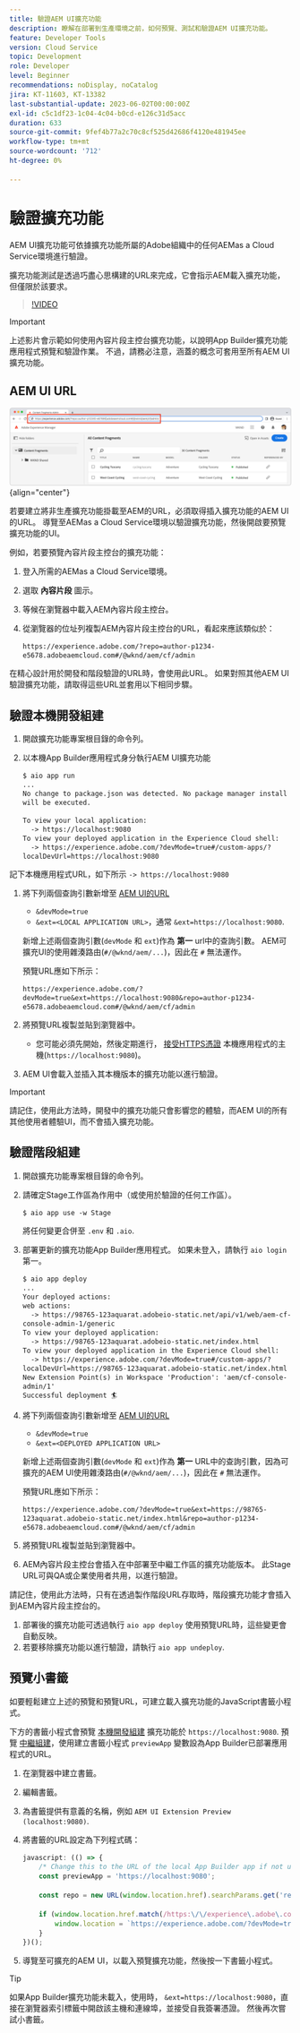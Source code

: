 ```yaml
---
title: 驗證AEM UI擴充功能
description: 瞭解在部署到生產環境之前，如何預覽、測試和驗證AEM UI擴充功能。
feature: Developer Tools
version: Cloud Service
topic: Development
role: Developer
level: Beginner
recommendations: noDisplay, noCatalog
jira: KT-11603, KT-13382
last-substantial-update: 2023-06-02T00:00:00Z
exl-id: c5c1df23-1c04-4c04-b0cd-e126c31d5acc
duration: 633
source-git-commit: 9fef4b77a2c70c8cf525d42686f4120e481945ee
workflow-type: tm+mt
source-wordcount: '712'
ht-degree: 0%

---
```


# 驗證擴充功能

AEM UI擴充功能可依據擴充功能所屬的Adobe組織中的任何AEMas a Cloud Service環境進行驗證。

擴充功能測試是透過巧盡心思構建的URL來完成，它會指示AEM載入擴充功能，但僅限於該要求。

>[!VIDEO](https://video.tv.adobe.com/v/3412877?quality=12&learn=on)

>[!IMPORTANT]
>
> 上述影片會示範如何使用內容片段主控台擴充功能，以說明App Builder擴充功能應用程式預覽和驗證作業。 不過，請務必注意，涵蓋的概念可套用至所有AEM UI擴充功能。

## AEM UI URL

![AEM內容片段主控台URL](./assets/verify/content-fragment-console-url.png){align="center"}

若要建立將非生產擴充功能掛載至AEM的URL，必須取得插入擴充功能的AEM UI的URL。 導覽至AEMas a Cloud Service環境以驗證擴充功能，然後開啟要預覽擴充功能的UI。

例如，若要預覽內容片段主控台的擴充功能：

1. 登入所需的AEMas a Cloud Service環境。
2. 選取 __內容片段__ 圖示。
3. 等候在瀏覽器中載入AEM內容片段主控台。
4. 從瀏覽器的位址列複製AEM內容片段主控台的URL，看起來應該類似於：

   ```
   https://experience.adobe.com/?repo=author-p1234-e5678.adobeaemcloud.com#/@wknd/aem/cf/admin
   ```

在精心設計用於開發和階段驗證的URL時，會使用此URL。 如果對照其他AEM UI驗證擴充功能，請取得這些URL並套用以下相同步驟。

## 驗證本機開發組建

1. 開啟擴充功能專案根目錄的命令列。
1. 以本機App Builder應用程式身分執行AEM UI擴充功能

   ```shell
   $ aio app run
   ...
   No change to package.json was detected. No package manager install will be executed.
   
   To view your local application:
     -> https://localhost:9080
   To view your deployed application in the Experience Cloud shell:
     -> https://experience.adobe.com/?devMode=true#/custom-apps/?localDevUrl=https://localhost:9080
   ```

記下本機應用程式URL，如下所示 `-> https://localhost:9080`

1. 將下列兩個查詢引數新增至 [AEM UI的URL](#aem-ui-url)
   + `&devMode=true`
   + `&ext=<LOCAL APPLICATION URL>`，通常 `&ext=https://localhost:9080`.

   新增上述兩個查詢引數(`devMode` 和 `ext`)作為 __第一__ url中的查詢引數。 AEM可擴充UI的使用雜湊路由(`#/@wknd/aem/...`)，因此在 `#` 無法運作。

   預覽URL應如下所示：

   ```
   https://experience.adobe.com/?devMode=true&ext=https://localhost:9080&repo=author-p1234-e5678.adobeaemcloud.com#/@wknd/aem/cf/admin
   ```

2. 將預覽URL複製並貼到瀏覽器中。

   + 您可能必須先開始，然後定期進行， [接受HTTPS憑證](https://developer.adobe.com/uix/docs/services/aem-cf-console-admin/extension-development/#accepting-the-certificate-first-time-users) 本機應用程式的主機(`https://localhost:9080`)。

3. AEM UI會載入並插入其本機版本的擴充功能以進行驗證。

>[!IMPORTANT]
>
>請記住，使用此方法時，開發中的擴充功能只會影響您的體驗，而AEM UI的所有其他使用者體驗UI，而不會插入擴充功能。

## 驗證階段組建

1. 開啟擴充功能專案根目錄的命令列。
1. 請確定Stage工作區為作用中（或使用於驗證的任何工作區）。

   ```shell
   $ aio app use -w Stage
   ```

   將任何變更合併至 `.env` 和 `.aio`.

1. 部署更新的擴充功能App Builder應用程式。 如果未登入，請執行 `aio login` 第一。

   ```shell
   $ aio app deploy
   ...
   Your deployed actions:
   web actions:
     -> https://98765-123aquarat.adobeio-static.net/api/v1/web/aem-cf-console-admin-1/generic 
   To view your deployed application:
     -> https://98765-123aquarat.adobeio-static.net/index.html
   To view your deployed application in the Experience Cloud shell:
     -> https://experience.adobe.com/?devMode=true#/custom-apps/?localDevUrl=https://98765-123aquarat.adobeio-static.net/index.html
   New Extension Point(s) in Workspace 'Production': 'aem/cf-console-admin/1'
   Successful deployment 🏄
   ```

1. 將下列兩個查詢引數新增至 [AEM UI的URL](#aem-ui-url)
   + `&devMode=true`
   + `&ext=<DEPLOYED APPLICATION URL>`

   新增上述兩個查詢引數(`devMode` 和 `ext`)作為 __第一__ URL中的查詢引數，因為可擴充的AEM UI使用雜湊路由(`#/@wknd/aem/...`)，因此在 `#` 無法運作。

   預覽URL應如下所示：

   ```
   https://experience.adobe.com/?devMode=true&ext=https://98765-123aquarat.adobeio-static.net/index.html&repo=author-p1234-e5678.adobeaemcloud.com#/@wknd/aem/cf/admin
   ```

1. 將預覽URL複製並貼到瀏覽器中。
1. AEM內容片段主控台會插入在中部署至中繼工作區的擴充功能版本。 此Stage URL可與QA或企業使用者共用，以進行驗證。

請記住，使用此方法時，只有在透過製作階段URL存取時，階段擴充功能才會插入到AEM內容片段主控台的。

1. 部署後的擴充功能可透過執行 `aio app deploy` 使用預覽URL時，這些變更會自動反映。
1. 若要移除擴充功能以進行驗證，請執行 `aio app undeploy`.

## 預覽小書籤

如要輕鬆建立上述的預覽和預覽URL，可建立載入擴充功能的JavaScript書籤小程式。

下方的書籤小程式會預覽 [本機開發組建](#verify-local-development-builds) 擴充功能於 `https://localhost:9080`. 預覽 [中繼組建](#verify-stage-builds)，使用建立書籤小程式 `previewApp` 變數設為App Builder已部署應用程式的URL。

1. 在瀏覽器中建立書籤。
2. 編輯書籤。
3. 為書籤提供有意義的名稱，例如 `AEM UI Extension Preview (localhost:9080)`.
4. 將書籤的URL設定為下列程式碼：

   ```javascript
   javascript: (() => {
       /* Change this to the URL of the local App Builder app if not using https://localhost:9080 */
       const previewApp = 'https://localhost:9080';
   
       const repo = new URL(window.location.href).searchParams.get('repo');
   
       if (window.location.href.match(/https:\/\/experience\.adobe\.com\/.*\/aem\/cf\/(editor|admin)\/.*/i)) {
           window.location = `https://experience.adobe.com/?devMode=true&ext=${previewApp}&repo=${repo}${window.location.hash}`;
       } 
   })();
   ```

5. 導覽至可擴充的AEM UI，以載入預覽擴充功能，然後按一下書籤小程式。

>[!TIP]
>
> 如果App Builder擴充功能未載入，使用時， `&ext=https://localhost:9080`，直接在瀏覽器索引標籤中開啟該主機和連線埠，並接受自我簽署憑證。 然後再次嘗試小書籤。

